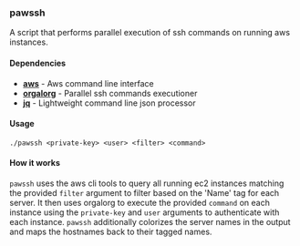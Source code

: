 ### pawssh

A script that performs parallel execution of ssh commands on running aws instances.

#### Dependencies

* **[aws](https://aws.amazon.com/cli/)** - Aws command line interface
* **[orgalorg](https://github.com/reconquest/orgalorg)** - Parallel ssh commands executioner
* **[jq](https://stedolan.github.io/jq/)** - Lightweight command line json processor

#### Usage

    ./pawssh <private-key> <user> <filter> <command>


#### How it works

`pawssh` uses the aws cli tools to query all running ec2 instances matching the provided `filter` argument to filter based on the 'Name' tag for each server. It then uses orgalorg to execute the provided `command` on each instance using the `private-key` and `user` arguments to authenticate with each instance. `pawssh` additionally colorizes the server names in the output and maps the hostnames back to their tagged names.
